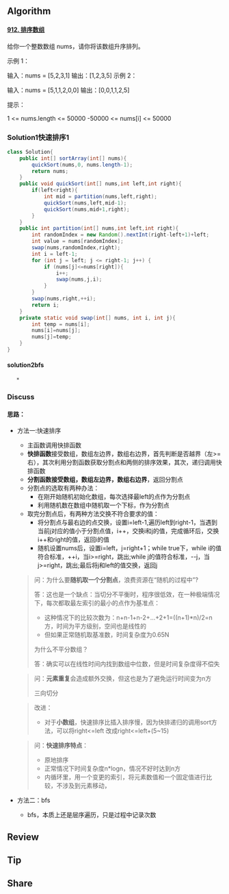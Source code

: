## Algorithm

#### [912. 排序数组](https://leetcode-cn.com/problems/sort-an-array/)

给你一个整数数组 nums，请你将该数组升序排列。

 

示例 1：

输入：nums = [5,2,3,1]
输出：[1,2,3,5]
示例 2：

输入：nums = [5,1,1,2,0,0]
输出：[0,0,1,1,2,5]


提示：

1 <= nums.length <= 50000
-50000 <= nums[i] <= 50000

### Solution1快速排序1

```java
class Solution{
    public int[] sortArray(int[] nums){
        quickSort(nums,0, nums.length-1);
        return nums;
    }
    public void quickSort(int[] nums,int left,int right){
        if(left<right){
            int mid = partition(nums,left,right);
            quickSort(nums,left,mid-1);
            quickSort(nums,mid+1,right);
        }
    }
    public int partition(int[] nums,int left,int right){
        int randomIndex = new Random().nextInt(right-left+1)+left;
        int value = nums[randomIndex];
        swap(nums,randomIndex,right);
        int i = left-1;
        for (int j = left; j <= right-1; j++) {
            if (nums[j]<=nums[right]){
                i++;
                swap(nums,j,i);
            }
        }
        swap(nums,right,++i);
        return i;
    }
    private static void swap(int[] nums, int i, int j){
        int temp = nums[i];
        nums[i]=nums[j];
        nums[j]=temp;
    }
}
```

#### solution2bfs

```
   *
```



### Discuss

#### 思路：

* 方法一:快速排序

  * 主函数调用快排函数
  * **快排函数**接受数组，数组左边界，数组右边界，首先判断是否越界（左>=右），其次利用分割函数获取分割点和两侧的排序效果，其次，递归调用快排函数
  * **分割函数接受数组，数组左边界，数组右边界**，返回分割点
  * 分割点的选取有两种办法：
    * 在刚开始随机初始化数组，每次选择最left的点作为分割点
    * 利用随机数在数组中随机取一个下标，作为分割点
  * 取完分割点后，有两种方法交换不符合要求的值：
    * 将分割点与最右边的点交换，设置i=left-1,遍历left到right-1，当遇到当前j对应的值小于分割点值，i++，交换i和j的值，完成循环后，交换i++和right的值，返回i的值
    * 随机设置nums后，设置i=left，j=right+1；while true下，while i的值符合标准，++i，当i>=right，跳出;while j的值符合标准，--j，当j>=right，跳出;最后将j和left的值交换，返回j

  > 问：为什么要**随机取一个分割点**，浪费资源在“随机的过程中”?
  >
  > 答：这也是一个缺点：当切分不平衡时，程序很低效，在一种极端情况下，每次都取最左索引的最小的点作为基准点：
  >
  > * 这种情况下的比较次数为：n+n-1+n-2+...+2+1=((n+1)*n)/2=n方，时间为平方级别，空间也是线性的
  > * 但如果正常随机取基准数，时间复杂度为0.65N
  >
  > 为什么不平分数组？
  >
  > 答：确实可以在线性时间内找到数组中位数，但是时间复杂度得不偿失

  >  问：**元素重复**会造成额外交换，但这也是为了避免运行时间变为n方
  >
  > 三向切分

  > 改进：
  >
  > * 对于**小数组**，快速排序比插入排序慢，因为快排递归的调用sort方法，可以将right<=left 改成right<=left+(5~15)

  > 问：**快速排序特点**：
  >
  > * 原地排序
  > * 正常情况下时间复杂度n*logn，情况不好时达到n方
  > * 内循环里，用一个变更的索引，将元素数值和一个固定值进行比较，不涉及到元素移动，

* 方法二：bfs

  * bfs，本质上还是层序遍历，只是过程中记录次数

    


## Review

## Tip



## Share
